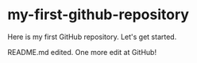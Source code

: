 # my-first-github-repository
Here is my first GitHub repository. Let's get started.

README.md edited. One more edit at GitHub!
